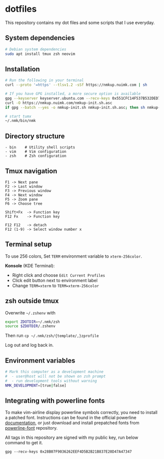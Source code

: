 # dotfiles
This repository contains my dot files and some scripts that I use everyday.

## System dependencies
```sh
# Debian system dependencies
sudo apt install tmux zsh neovim
```

## Installation
```sh
# Run the following in your terminal
curl --proto '=https' --tlsv1.2 -sSf https://nmkup.nuimk.com | sh

# If you have GPG installed, a more secure option is available
gpg --keyserver keyserver.ubuntu.com --recv-keys 0x551CFC14F537B532DED712EAE84E0669828CF62A
curl -O https://nmkup.nuimk.com/nmkup-init.sh.asc
if gpg --batch --yes -o nmkup-init.sh nmkup-init.sh.asc; then sh nmkup-init.sh; fi

# start tumx
~/.nmk/bin/nmk
```

## Directory structure
```
- bin    # Utility shell scripts
- vim    # Vim configuration
- zsh    # Zsh configuration
```

## Tmux navigation
```
F1 -> Next pane
F2 -> Last window
F3 -> Previous window
F4 -> Next window
F5 -> Zoom pane
F6 -> Choose tree

Shift+Fx  -> Function key
F12 Fx    -> Function key

F12 F12   -> detach
F12 (1-9) -> Select window number x
```


## Terminal setup
To use 256 colors, Set `TERM` environment variable to `xterm-256color`.

**Konsole** (KDE Terminal):
- Right click and choose `Edit Current Profiles`
- Click edit button next to environment label
- Change `TERM=xterm` to `TERM=xterm-256color`


## zsh outside tmux
Overwrite `~/.zshenv` with
```sh
export ZDOTDIR=~/.nmk/zsh
source $ZDOTDIR/.zshenv
```

Then run `cp ~/.nmk/zsh/{template/,}zprofile`

Log out and log back in.


## Environment variables
```sh
# Mark this computer as a development machine
#  - user@host will not be shown on zsh prompt
#  - run development tools without warning
NMK_DEVELOPMENT=[true|false]
```


## Integrating with powerline fonts
To make vim-airline display powerline symbols correctly, you need to install a patched font. Instructions can be found in the official powerline [documentation][1], or just download and install prepatched fonts from [powerline-font][2] repository.


All tags in this repository are signed with my public key, run below command to get it.

`gpg --recv-keys 0x28B07F9036262EEF4D5B2B21B837E20D47A47347`


[1]: https://powerline.readthedocs.org/en/latest/installation/linux.html#fonts-installation
[2]: https://github.com/Lokaltog/powerline-fonts

